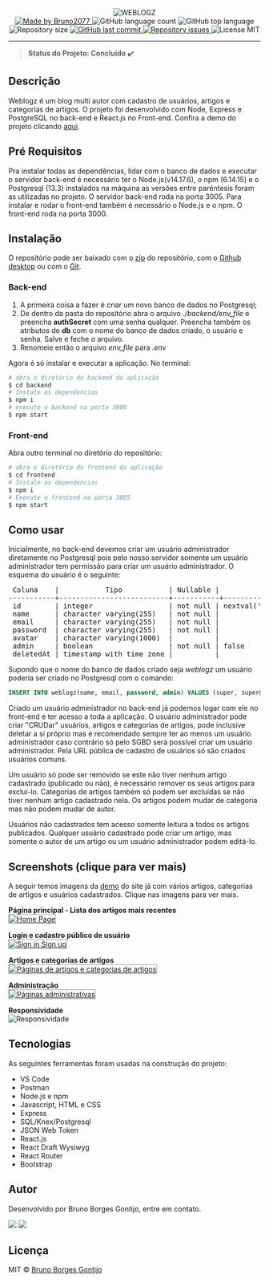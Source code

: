 <div align="center">
    <img src="https://i.ibb.co/PzW2by6/logotry-light-v2.png" style="max-width: 400px;"alt="WEBLOGZ">
</div>

<div align="center">

  <a href="https://bruno2077.github.io/">
    <img alt="Made by Bruno2077" src="https://img.shields.io/badge/Feito%20por-Bruno2077-blueviolet">
  </a>

  <img alt="GitHub language count" src="https://img.shields.io/github/languages/count/bruno2077/weblogz.svg">

  <img alt="GitHub top language" src="https://img.shields.io/github/languages/top/bruno2077/weblogz.svg">
  
  <img alt="Repository size" src="https://img.shields.io/github/repo-size/bruno2077/weblogz.svg">
  
  <a href="https://github.com/bruno2077/weblogz/commits/main">
    <img alt="GitHub last commit" src="https://img.shields.io/github/last-commit/bruno2077/weblogz.svg">
  </a>

  <a href="https://github.com/bruno2077/weblogz/issues">
    <img alt="Repository issues" src="https://img.shields.io/github/issues/bruno2077/weblogz.svg">
  </a>

  <img alt="License MIT" src="https://img.shields.io/github/license/bruno2077/weblogz.svg">
</div>
<hr>

> **Status do Projeto: Concluído** :heavy_check_mark:

## Descrição
Weblogz é um blog multi autor com cadastro de usuários, artigos e categorias de artigos. O projeto foi desenvolvido com Node, Express e PostgreSQL no back-end e React.js no Front-end. Confira a demo do projeto clicando [aqui](https://weblogz-br.herokuapp.com/).

## Pré Requisitos
Pra instalar todas as dependências, lidar com o banco de dados e executar o servidor back-end é necessário ter o Node.js(v14.17.6), o npm (6.14.15) e o Postgresql (13.3) instalados na máquina as versões entre parêntesis foram as utilizadas no projeto. O servidor back-end roda na porta 3005. Para instalar e rodar o front-end também é necessário o Node.js e o npm. O front-end roda na porta 3000.

## Instalação
O repositório pode ser baixado com o [zip](https://github.com/bruno2077/weblogz/archive/refs/heads/main.zip) do repositório, com o [Github desktop](https://desktop.github.com/) ou com o [Git](https://git-scm.com).

### Back-end
1. A primeira coisa a fazer é criar um novo banco de dados no Postgresql;
2. De dentro da pasta do repositório abra o arquivo *./backend/env_file* e preencha **authSecret** com uma senha qualquer. Preencha também os atributos de **db** com o nome do banco de dados criado, o usuário e senha. Salve e feche o arquivo.
3. Renomeie então o arquivo *env_file* para *.env*

Agora é só instalar e executar a aplicação. No terminal:
```bash
# abra o diretório do backend da aplicação
$ cd backend
# Instale as dependencias
$ npm i
# execute o backend na porta 3000
$ npm start
```

### Front-end
Abra outro terminal no diretório do repositório:
```bash
# abra o diretório do frontend da aplicação
$ cd frontend
# Instale as dependencias
$ npm i
# Execute o frontend na porta 3005
$ npm start
```

## Como usar
Inicialmente, no back-end devemos criar um usuário administrador diretamente no Postgresql pois pelo nosso servidor somente um usuário administrador tem permissão para criar um usuário administrador. O esquema do usuário é o seguinte:

<pre> Coluna    |           Tipo           | Nullable |            Valor padrão
-----------+--------------------------+-----------+----------+--------------------------
 id        | integer                  | not null | nextval('users_id_seq'::regclass)
 name      | character varying(255)   | not null |
 email     | character varying(255)   | not null |
 password  | character varying(255)   | not null |
 avatar    | character varying(1000)  |          |
 admin     | boolean                  | not null | false
 deletedAt | timestamp with time zone |          |</pre>

Supondo que o nome do banco de dados criado seja *weblogz* um usuário poderia ser criado no Postgresql com o comando:
```sql
INSERT INTO weblogz(name, email, password, admin) VALUES (super, super@y.br, 1234, true);
```

Criado um usuário administrador no back-end já podemos logar com ele no front-end e ter acesso a toda a aplicação. O usuário administrador pode criar "CRUDar" usuários, artigos e categorias de artigos, pode inclusive deletar a si próprio mas é recomendado sempre ter ao menos um usuário administrador caso contrário só pelo SGBD será possível criar um usuário administrador. Pela URL pública de cadastro de usuários só são criados usuários comuns.

Um usuário só pode ser removido se este não tiver nenhum artigo cadastrado (publicado ou não), é necessário remover os seus artigos para excluí-lo. Categorias de artigos também só podem ser excluídas se não tiver nenhum artigo cadastrado nela. Os artigos podem mudar de categoria mas não podem mudar de autor. 

Usuários não cadastrados tem acesso somente leitura a todos os artigos publicados. Qualquer usuário cadastrado pode criar um artigo, mas somente o autor de um artigo ou um usuário administrador podem editá-lo.


## Screenshots (clique para ver mais)
A seguir temos imagens da [demo](https://weblogz-br.herokuapp.com/) do site já com vários artigos, categorias de artigos e usuários cadastrados. Clique nas imagens para ver mais.

**Página principal - Lista dos artigos mais recentes<br/>**
<a href="https://webmshare.com/play/9x58D">
  <img src="https://i.ibb.co/48dWpvj/Home.gif" alt="Home Page" style="border: 1px solid #999;">
</a>

**Login e cadastro público de usuário<br/>**
<a href="https://webmshare.com/play/N7X3N">
  <img src="https://i.ibb.co/8zZSF2z/Login-Register.gif" alt="Sign in Sign up" style="border: 1px solid #999;">
</a>

**Artigos e categorias de artigos<br/>**
<a href="https://webmshare.com/play/zOo5K">
  <img src="https://i.ibb.co/yFRJ5d6/articles.gif" alt="Páginas de artigos e categorias de artigos" style="border: 1px solid #999;">
</a>

**Administração<br/>**
<a href="https://webmshare.com/play/y13PX">
  <img src="https://i.ibb.co/592z1fr/adm-pages.gif" alt="Páginas administrativas" style="border: 1px solid #999;">
</a>

**Responsividade**<br/>
<img src="https://i.ibb.co/SfYTWKc/mobile-phone.gif" alt="Responsividade">

## Tecnologias
As seguintes ferramentas foram usadas na construção do projeto:
- VS Code
- Postman
- Node.js e npm
- Javascript, HTML e CSS
- Express
- SQL/Knex/Postgresql
- JSON Web Token
- React.js
- React Draft Wysiwyg
- React Router
- Bootstrap

## Autor
Desenvolvido por Bruno Borges Gontijo, entre em contato.

[<img src="https://img.shields.io/badge/linkedin-%230077B5.svg?&style=for-the-badge&logo=linkedin&logoColor=white" />](https://www.linkedin.com/in/bruno2077/) [<img src="https://img.shields.io/badge/Microsoft_Outlook-0078D4?style=for-the-badge&logo=microsoft-outlook&logoColor=white "/>](mailto:assembleia23@hotmail.com)

## Licença
MIT © [Bruno Borges Gontijo](https://bruno2077.github.io)